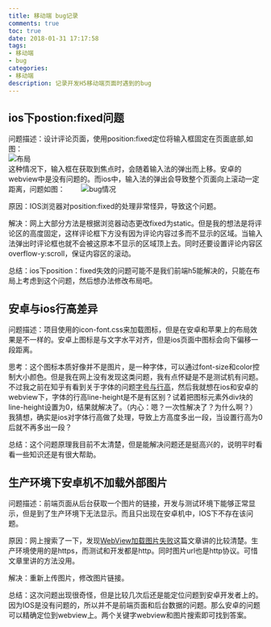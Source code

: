 ```yaml
---
title: 移动端 bug记录
comments: true
toc: true
date: 2018-01-31 17:17:58
tags:
- 移动端
- bug
categories:
- 移动端
description: 记录开发H5移动端页面时遇到的bug
---
```

## ios下postion:fixed问题
问题描述：设计评论页面，使用position:fixed定位将输入框固定在页面底部,如图：  
![布局](http://img.blog.csdn.net/20170830092415296?watermark/2/text/aHR0cDovL2Jsb2cuY3Nkbi5uZXQvbGljaGtpbmcxMQ==/font/5a6L5L2T/fontsize/400/fill/I0JBQkFCMA==/dissolve/70/gravity/SouthEast)  
这种情况下，输入框在获取到焦点时，会随着输入法的弹出而上移。安卓的webview中是没有问题的。而ios中，输入法的弹出会导致整个页面向上滚动一定距离，问题如图：
　　![bug情况](http://img.blog.csdn.net/20170830092850409?watermark/2/text/aHR0cDovL2Jsb2cuY3Nkbi5uZXQvbGljaGtpbmcxMQ==/font/5a6L5L2T/fontsize/400/fill/I0JBQkFCMA==/dissolve/70/gravity/SouthEast)

原因：IOS浏览器对position:fixed的处理非常怪异，导致这个问题。   

解决：网上大部分方法是根据浏览器动态更改fixed为static。但是我的想法是将评论区的高度固定，这样评论框下方没有因为评论内容过多而不显示的区域。当输入法弹出时评论框也就不会被这原本不显示的区域顶上去。同时还要设置评论内容区overflow-y:scroll，保证内容区的滚动。

总结：ios下position：fixed失效的问题可能不是我们前端h5能解决的，只能在布局上考虑到这个问题，然后想办法修改布局吧。

## 安卓与ios行高差异

问题描述：项目使用的icon-font.css来加载图标，但是在安卓和苹果上的布局效果是不一样的。安卓上图标是与文字水平对齐，但是ios页面中图标会向下偏移一段距离。  

思考：这个图标本质好像并不是图片，是一种字体，可以通过font-size和color控制大小颜色。但是我在网上没有发现这类问题，我有点怀疑是不是测试机有问题。不过我之前在知乎有看到关于字体的问题[字号与行高](https://zhuanlan.zhihu.com/p/27381252)，然后我就想在ios和安卓的webview下，字体的行高line-height是不是有区别？试着把图标元素外div块的line-height设置为0，结果就解决了。（内心：嗯？一次性解决了？为什么啊？）我猜想，确实是ios对字体行高做了处理，导致上方高度多出一段，当设置行高为0后就不再多出一段？  

总结：这个问题原理我目前不太清楚，但是能解决问题还是挺高兴的，说明平时看看一些知识还是有很大帮助。

## 生产环境下安卓机不加载外部图片
问题描述：前端页面从后台获取一个图片的链接，开发与测试环境下能够正常显示，但是到了生产环境下无法显示。而且只出现在安卓机中，IOS下不存在该问题。

原因：网上搜索了一下，发现[WebView加载图片失败](http://blog.csdn.net/gem_yaorao/article/details/54616390)这篇文章讲的比较清楚。生产环境使用的是https，而测试和开发都是http。同时图片url也是http协议。可惜文章里讲的方法没用。

解决：重新上传图片，修改图片链接。

总结：这次问题出现很奇怪，但是比较几次后还是能定位问题到安卓开发者上的。因为IOS是没有问题的，所以并不是前端页面和后台数据的问题。那么安卓的问题可以精确定位到webview上。两个关键字webview和图片搜索即可找到答案。